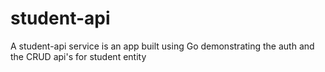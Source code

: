 # student-api
A student-api service is an app built using Go demonstrating the auth and the CRUD api's for student entity
